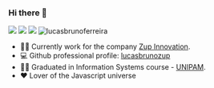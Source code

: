 ### Hi there 👋

[![](https://img.shields.io/badge/-Lucas%20Bruno-blue?style=flat-square&labelColor=blue&logo=linkedin&logoColor=white&link=https://www.linkedin.com/in/lucas-bruno-33b193151/)](https://www.linkedin.com/in/lucas-bruno-33b193151/)
[![](https://img.shields.io/badge/-gmail-red?style=flat-square&labelColor=red&logo=gmail&logoColor=white&link=http://link%3Dmailto:lucabrunoferreira@gmail.com/)](http://link%3Dmailto:lucabrunoferreira@gmail.com/)
[![](https://img.shields.io/badge/-@lucasbrunoferreira-e1306c?style=flat-square&labelColor=e1306c&logo=instagram&logoColor=white&link=https://www.instagram.com/lucasbrunoferreira/)](https://www.instagram.com/lucasbrunoferreira/)
<img src="https://komarev.com/ghpvc/?username=lucasbrunoferreira" alt="lucasbrunoferreira" />


- 👨‍💻 Currently work for the company [Zup Innovation](https://www.zup.com.br/).
- ‍💻 Github professional profile: [lucasbrunozup](https://github.com/lucasbrunozup)
- 👨‍🎓 Graduated in Information Systems course - [UNIPAM](https://graduacao.unipam.edu.br/curso.php?id=MTQ=).
- ❤️ Lover of the Javascript universe
